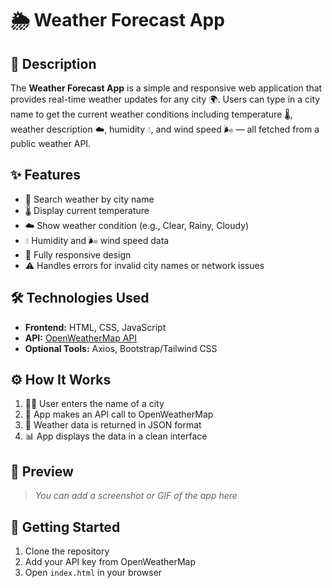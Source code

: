 # 🌦️ Weather Forecast App

## 📝 Description

The **Weather Forecast App** is a simple and responsive web application that provides real-time weather updates for any city 🌍. Users can type in a city name to get the current weather conditions including temperature 🌡️, weather description ☁️, humidity 💧, and wind speed 🌬️ — all fetched from a public weather API.

## ✨ Features

* 🔎 Search weather by city name
* 🌡️ Display current temperature
* ☁️ Show weather condition (e.g., Clear, Rainy, Cloudy)
* 💧 Humidity and 🌬️ wind speed data
* 📱 Fully responsive design
* ⚠️ Handles errors for invalid city names or network issues

## 🛠️ Technologies Used

* **Frontend:** HTML, CSS, JavaScript
* **API:** [OpenWeatherMap API](https://openweathermap.org/api)
* **Optional Tools:** Axios, Bootstrap/Tailwind CSS

## ⚙️ How It Works

1. 🧑‍💻 User enters the name of a city
2. 🔄 App makes an API call to OpenWeatherMap
3. 📱 Weather data is returned in JSON format
4. 📊 App displays the data in a clean interface

## 📸 Preview

> *You can add a screenshot or GIF of the app here*

## 🚀 Getting Started

1. Clone the repository
2. Add your API key from OpenWeatherMap
3. Open `index.html` in your browser
